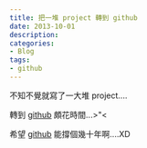 ```yaml
---
title: 把一堆 project 轉到 github
date: 2013-10-01
description:
categories:
- Blog
tags:
- github
---
```


[github]: https://github.com/tsaikd

不知不覺就寫了一大堆 project....

轉到 [github][] 頗花時間...>"<

希望 [github][] 能撐個幾十年啊....XD
